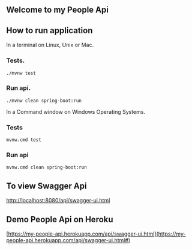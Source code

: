 ## Welcome to my People Api

## How to run application
In a terminal on Linux, Unix or Mac.
### Tests.
```
./mvnw test
```

### Run api.
```
./mvnw clean spring-boot:run
```

In a Command window on Windows Operating Systems.

### Tests
```
mvnw.cmd test
```

### Run api
```
mvnw.cmd clean spring-boot:run
```

## To view Swagger Api
[http://localhost:8080/api/swagger-ui.html](http://localhost:8080/api/swagger-ui.html)

## Demo People Api on Heroku
[https://my-people-api.herokuapp.com/api/swagger-ui.html](https://my-people-api.herokuapp.com/api/swagger-ui.html#)

